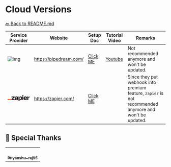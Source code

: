 # Cloud Versions

[🔙 Back to README.md](/README.md)

| Service Provider | Website | Setup Doc | Tutorial Video | Remarks |
| ---------------| -------------- | -------------- | -------------- | -------------- |
| ![img](imgs/icon-pipedream.svg) | https://pipedream.com/ | [Click ME](pipedream/pipedream.md) | [Youtube](https://youtu.be/kTEcJhz0M98) | Not recommended anymore and won't be updated. |
| ![img](imgs/icon-zapier.svg) | https://zapier.com/ | [Click ME](zapier/zapier.md) |  | Since they put webhook into premium feature, `zapier` is not recommended anymore and won't be updated. |

## 🦾 Special Thanks
<table>
  <tr>
  <td align="center">
    <a href="https://github.com/Priyanshu-raj95">
      <img src="https://avatars.githubusercontent.com/u/102779989?v=4" width="100" alt=""/>
      <br><sub><b>Priyanshu-raj95</b></sub>
    </a>
  </td>
  </tr>
</table>
